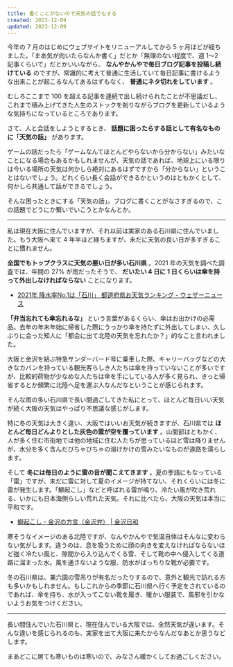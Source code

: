 ```yaml
---
title: 書くことがないので天気の話でもする
created: 2023-12-09
updated: 2023-12-09
---
```


今年の 7 月のはじめにウェブサイトをリニューアルしてから 5 ヶ月ほどが経ちました。「まあ気が向いたらなんか書く」だとか「無理のない程度で、週 1～2 記事くらいで」だとかいいながら、 **なんやかんやで毎日ブログ記事を投稿し続けている** のですが、常識的に考えて普通に生活していて毎日記事に書けるような出来ことが起こるなんてあるはずもなく、 **普通にネタ切れをしています** 。

むしろここまで 100 を超える記事を連続で出し続けられたことが不思議だし、これまで積み上げてきた人生のストックを削りながらブログを更新しているような気持ちになっているところであります。

さて、人と会話をしようとするとき、 **話題に困ったらする話として有名なものに「天気の話」** があります。

ゲームの話だったら「ゲームなんてほとんどやらないから分からない」みたいなことになる場合もあるかもしれませんが、天気の話であれば、地球上にいる限りは今いる場所の天気は何かしら絶対にあるはずですから「分からない」ということはないでしょう。どれくらい長く会話ができるかというのはともかくとして、何かしら共通して話ができるでしょう。

そんな困ったときにする「天気の話」。ブログに書くことがなさすぎるので、この話題でどうにか繋いでいこうとかなんとか。

---

私は現在大阪に住んでいますが、それ以前は実家のある石川県に住んでいました。もう大阪へ来て 4 年半ほど経ちますが、未だに天気の良い日が多すぎることに慣れません。

**全国でもトップクラスに天気の悪い日が多い石川県** 。2021 年の天気を調べた調査では、年間の 27% が雨だったそうで、 **だいたい 4 日に 1 日くらいは傘を持って外出しなければならない** ことになります。

- [2021年 降水率No.1は「石川」 都道府県お天気ランキング - ウェザーニュース](https://weathernews.jp/s/topics/202112/270095/)

**「弁当忘れても傘忘れるな」** という言葉があるくらい、傘はお出かけの必需品。去年の年末年始に帰省した際にうっかり傘を持たずに外出してしまい、久しぶりに会った知人に「都会に出て北陸の天気を忘れたか？」的なこと言われました。

大阪と金沢を結ぶ特急サンダーバード号に乗車した際、キャリーバッグなどの大きなカバンを持っている観光客らしき人たちは傘を持っていないことが多いですが、比較的荷物が少なめな人たちは傘を手にしている人が多く見られ、きっと帰省するとか頻繁に北陸へ足を運ぶ人なんだなということが感じられます。

そんな雨の多い石川県で長い間過ごしてきた私にとって、ほとんど毎日いい天気が続く大阪の天気はやっぱり不思議な感じがします。

特に冬の天気は大きく違い、大阪ではいいお天気が続きますが、石川県では **ほとんど毎日どんよりとした灰色の雲が空を覆っています** 。山間部はともかく、人が多く住む市街地では他の地域に住む人たちが思っているほど雪は降りませんが、水分を多く含んだびちゃびちゃの溶けかけの雪みたいなものが道路を濡らします。

そして **冬には毎日のように雷の音が聞こえてきます** 。夏の季語にもなっている「雷」ですが、未だに雷に対して夏のイメージが持てない、それくらいには冬に雷が発生します。「鰤起こし」などと呼ばれる雷が鳴り、冷たい風が吹き荒れる、いかにも日本海側らしい荒れた天気。それに比べたら、大阪の天気は本当に平和です。

- [鰤起こし - 金沢の方言（金沢弁） | 金沢日和](https://www.kanazawabiyori.com/editors/2014/12/640.html)

寒そうなイメージのある北陸ですが、なんやかんやで気温自体はそんなに変わらない気がします。違うのは、息を吸うために顔の向きを変えなければならないほど強く冷たい風と、隙間から入り込んでくる雪、そして靴の中へ侵入してくる道路に溜まった水。風を通さないような服、防水がばっちりな靴が必要です。

冬の石川県は、兼六園の雪吊りが有名だったりするので、意外と観光で訪れる方も多いかもしれません。もしこれからの季節に石川県へ行く予定をされているのであれば、傘を持ち、水が入ってこない靴を履き、暖かい服装で、風邪を引かないようお気をつけください。

---

長い間住んでいた石川県と、現在住んでいる大阪では、全然天気が違います。そんな違いを感じられるのも、実家を出て大阪に来たからなんだなあとか思うなどします。

まあどこに居ても寒いものは寒いので、みなさん暖かくしてお過ごしください。
